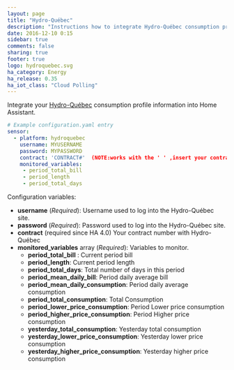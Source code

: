 ```yaml
---
layout: page
title: "Hydro-Québec"
description: "Instructions how to integrate Hydro-Québec consumption profile within Home Assistant."
date: 2016-12-10 0:15
sidebar: true
comments: false
sharing: true
footer: true
logo: hydroquebec.svg
ha_category: Energy
ha_release: 0.35
ha_iot_class: "Cloud Polling"
---
```



Integrate your [Hydro-Québec](https://www.hydroquebec.com/portail/) consumption profile information into Home Assistant.

```yaml
# Example configuration.yaml entry
sensor:
  - platform: hydroquebec
    username: MYUSERNAME
    password: MYPASSWORD
    contract: 'CONTRACT#'  (NOTE:works with the ' ' ,insert your contract in between)
    monitored_variables:
     - period_total_bill
     - period_length
     - period_total_days
```

Configuration variables:

- **username** (*Required*): Username used to log into the Hydro-Québec site.
- **password** (*Required*): Password used to log into the Hydro-Québec site.
- **contract** (required since HA 4.0) Your contract number with Hydro-Québec
- **monitored_variables** array (*Required*): Variables to monitor.
  - **period_total_bill** : Current period bill
  - **period_length**: Current period length
  - **period_total_days**: Total number of days in this period
  - **period_mean_daily_bill**: Period daily average bill
  - **period_mean_daily_consumption**: Period daily average consumption
  - **period_total_consumption**: Total Consumption
  - **period_lower_price_consumption**: Period Lower price consumption
  - **period_higher_price_consumption**: Period Higher price consumption
  - **yesterday_total_consumption**: Yesterday total consumption
  - **yesterday_lower_price_consumption**: Yesterday lower price consumption
  - **yesterday_higher_price_consumption**: Yesterday higher price consumption
